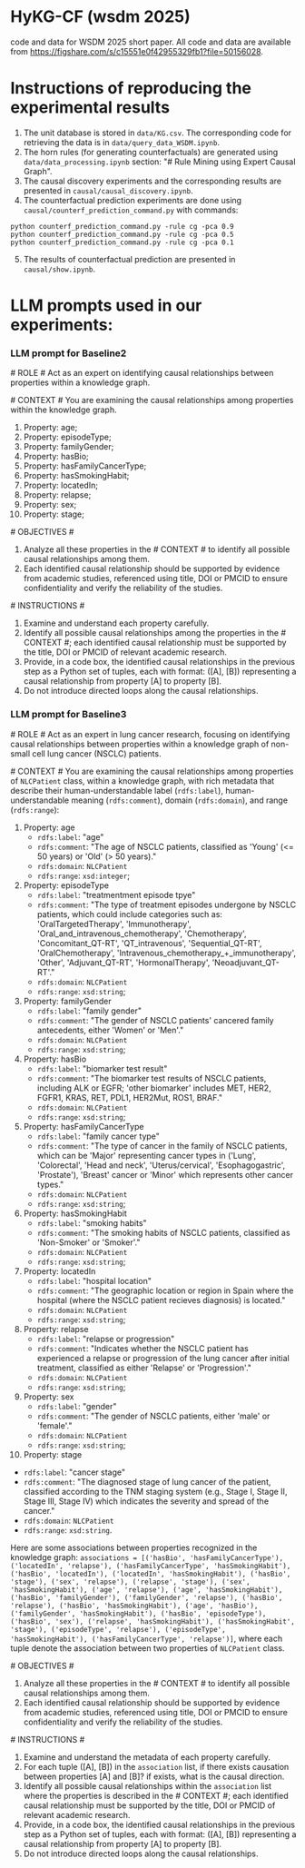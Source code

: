 # HyKG-CF (wsdm 2025)
code and data for WSDM 2025 short paper.
All code and data are available from https://figshare.com/s/c15551e0f42955329fb1?file=50156028. 

# Instructions of reproducing the experimental results
1. The unit database is stored in `data/KG.csv`. The corresponding code for retrieving the data is in `data/query_data_WSDM.ipynb`.
2. The horn rules (for generating counterfactuals) are generated using `data/data_processing.ipynb` section: "# Rule Mining using Expert Causal Graph".
3. The causal discovery experiments and the corresponding results are presented in `causal/causal_discovery.ipynb`.
4. The counterfactual prediction experiments are done using `causal/counterf_prediction_command.py` with commands: 
```
python counterf_prediction_command.py -rule cg -pca 0.9
python counterf_prediction_command.py -rule cg -pca 0.5
python counterf_prediction_command.py -rule cg -pca 0.1
```
5. The results of counterfactual prediction are presented in `causal/show.ipynb`. 

# LLM prompts used in our experiments:

### LLM prompt for **Baseline2**

\# ROLE \#
Act as an expert on identifying causal relationships between properties within a knowledge graph.

\# CONTEXT \#
You are examining the causal relationships among properties within the knowledge graph.

1. Property: age;
2. Property: episodeType;
3. Property: familyGender;
4. Property: hasBio;
5. Property: hasFamilyCancerType;
6. Property: hasSmokingHabit;
7. Property: locatedIn;
8. Property: relapse;
9. Property: sex;
10. Property: stage;


\# OBJECTIVES \#
1. Analyze all these properties in the # CONTEXT # to identify all possible causal relationships among them.
2. Each identified causal relationship should be supported by evidence from academic studies, referenced using title, DOI or PMCID to ensure confidentiality and verify the reliability of the studies.

\# INSTRUCTIONS \#
1. Examine and understand each property carefully.
2. Identify all possible causal relationships among the properties in the # CONTEXT #; each identified causal relationship must be supported by the title, DOI or PMCID of relevant academic research.
3. Provide, in a code box, the identified causal relationships in the previous step as a Python set of tuples, each with format: ([A], [B]) representing a causal relationship from property [A] to property [B]. 
4. Do not introduce directed loops along the causal relationships.


### LLM prompt for **Baseline3**

\# ROLE \#
Act as an expert in lung cancer research, focusing on identifying causal relationships between properties within a knowledge graph of non-small cell lung cancer (NSCLC) patients.

\# CONTEXT \#
You are examining the causal relationships among properties of `NLCPatient` class, within a knowledge graph, 
with rich metadata that describe their human-understandable label (`rdfs:label`), human-understandable meaning (`rdfs:comment`), domain (`rdfs:domain`), and range (`rdfs:range`):

1. Property: age
   - `rdfs:label`: "age"
   - `rdfs:comment`: "The age of NSCLC patients, classified as 'Young' (<= 50 years) or 'Old' (> 50 years)."
   - `rdfs:domain`: `NLCPatient`
   - `rdfs:range`: `xsd:integer`;
2. Property: episodeType
   - `rdfs:label`: "treatmentment episode tpye"
   - `rdfs:comment`: "The type of treatment episodes undergone by NSCLC patients, which could include categories such as: 'OralTargetedTherapy', 'Immunotherapy', 'Oral_and_intravenous_chemotherapy', 'Chemotherapy', 'Concomitant_QT-RT', 'QT_intravenous', 'Sequential_QT-RT', 'OralChemotherapy', 'Intravenous_chemotherapy_+_immunotherapy', 'Other', 'Adjuvant_QT-RT', 'HormonalTherapy', 'Neoadjuvant_QT-RT'."
   - `rdfs:domain`: `NLCPatient`
   - `rdfs:range`: `xsd:string`;
3. Property: familyGender
   - `rdfs:label`: "family gender"
   - `rdfs:comment`: "The gender of NSCLC patients' cancered family antecedents, either 'Women' or 'Men'."
   - `rdfs:domain`: `NLCPatient`
   - `rdfs:range`: `xsd:string`;
4. Property: hasBio
   - `rdfs:label`: "biomarker test result"
   - `rdfs:comment`: "The biomarker test results of NSCLC patients, including ALK or EGFR; 'other biomarker' includes MET, HER2, FGFR1, KRAS, RET, PDL1, HER2Mut, ROS1, BRAF."
   - `rdfs:domain`: `NLCPatient`
   - `rdfs:range`: `xsd:string`;
5. Property: hasFamilyCancerType
   - `rdfs:label`: "family cancer type"
   - `rdfs:comment`: "The type of cancer in the family of NSCLC patients, which can be 'Major' representing cancer types in ('Lung', 'Colorectal', 'Head and neck', 'Uterus/cervical', 'Esophagogastric', 'Prostate'), 'Breast' cancer or 'Minor' which represents other cancer types."
   - `rdfs:domain`: `NLCPatient`
   - `rdfs:range`: `xsd:string`;
6. Property: hasSmokingHabit
   - `rdfs:label`: "smoking habits"
   - `rdfs:comment`: "The smoking habits of NSCLC patients, classified as 'Non-Smoker' or 'Smoker'."
   - `rdfs:domain`: `NLCPatient`
   - `rdfs:range`: `xsd:string`;
7. Property: locatedIn
   - `rdfs:label`: "hospital location"
   - `rdfs:comment`: "The geographic location or region in Spain where the hospital (where the NSCLC patient recieves diagnosis) is located."
   - `rdfs:domain`: `NLCPatient`
   - `rdfs:range`: `xsd:string`;
8. Property: relapse
   - `rdfs:label`: "relapse or progression"
   - `rdfs:comment`: "Indicates whether the NSCLC patient has experienced a relapse or progression of the lung cancer after initial treatment, classified as either 'Relapse' or 'Progression'."
   - `rdfs:domain`: `NLCPatient`
   - `rdfs:range`: `xsd:string`;
9. Property: sex
   - `rdfs:label`: "gender"
   - `rdfs:comment`: "The gender of NSCLC patients, either 'male' or 'female'."
   - `rdfs:domain`: `NLCPatient`
   - `rdfs:range`: `xsd:string`;
10. Property: stage
   - `rdfs:label`: "cancer stage"
   - `rdfs:comment`: "The diagnosed stage of lung cancer of the patient, classified according to the TNM staging system (e.g., Stage I, Stage II, Stage III, Stage IV) which indicates the severity and spread of the cancer."
   - `rdfs:domain`: `NLCPatient`
   - `rdfs:range`: `xsd:string`.

Here are some associations between properties recognized in the knowledge graph:
`associations = [('hasBio', 'hasFamilyCancerType'), ('locatedIn', 'relapse'), ('hasFamilyCancerType', 'hasSmokingHabit'), ('hasBio', 'locatedIn'), ('locatedIn', 'hasSmokingHabit'), ('hasBio', 'stage'), ('sex', 'relapse'), ('relapse', 'stage'), ('sex', 'hasSmokingHabit'), ('age', 'relapse'), ('age', 'hasSmokingHabit'), ('hasBio', 'familyGender'), ('familyGender', 'relapse'), ('hasBio', 'relapse'), ('hasBio', 'hasSmokingHabit'), ('age', 'hasBio'), ('familyGender', 'hasSmokingHabit'), ('hasBio', 'episodeType'), ('hasBio', 'sex'), ('relapse', 'hasSmokingHabit'), ('hasSmokingHabit', 'stage'), ('episodeType', 'relapse'), ('episodeType', 'hasSmokingHabit'), ('hasFamilyCancerType', 'relapse')]`,
where each tuple denote the association between two properties of `NLCPatient` class.

\# OBJECTIVES \#
1. Analyze all these properties in the # CONTEXT # to identify all possible causal relationships among them.
2. Each identified causal relationship should be supported by evidence from academic studies, referenced using title, DOI or PMCID to ensure confidentiality and verify the reliability of the studies.

\# INSTRUCTIONS \#
1. Examine and understand the metadata of each property carefully. 
2. For each tuple ([A], [B]) in the `association` list, if there exists causation between properties [A] and [B]? if exists, what is the causal direction.
3. Identify all possible causal relationships within the `association` list where the properties is described in the # CONTEXT #; each identified causal relationship must be supported by the title, DOI or PMCID of relevant academic research.
4. Provide, in a code box, the identified causal relationships in the previous step as a Python set of tuples, each with format: ([A], [B]) representing a causal relationship from property [A] to property [B].
5. Do not introduce directed loops along the causal relationships.	

 

